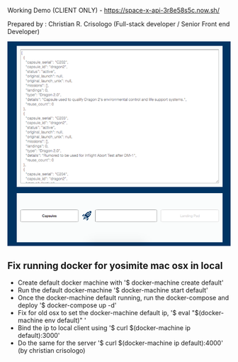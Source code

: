 Working Demo (CLIENT ONLY) - https://space-x-api-3r8e58s5c.now.sh/

Prepared by : Christian R. Crisologo (Full-stack developer / Senior Front end Developer)

![Working Demo Screenshot](demo-screenshot.png)

## Fix running docker for yosimite mac osx in local

- Create default docker machine with '\$ docker-machine create default'
- Run the default docker-machine '\$ docker-machine start default'
- Once the docker-machine default running, run the docker-compose and deploy '\$ docker-compose up -d'
- Fix for old osx to set the docker-machine default ip, '$ eval "$(docker-machine env default)" '
- Bind the ip to local client using '$ curl $(docker-machine ip default):3000'
- Do the same for the server '$ curl $(docker-machine ip default):4000'
  (by christian crisologo)
